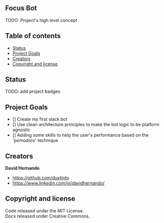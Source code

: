 ## Focus Bot</h3>

TODO: Project's high level concept


## Table of contents

- [Status](#status)
- [Project Goals](#project-goals)
- [Creators](#creators)
- [Copyright and license](#copyright-and-license)


## Status

TODO: add project badges


## Project Goals

- [] Create my first slack bot
- [] Use clean architecture principles to make the bot logic to be platform agnostic
- [] Adding some skills to help the user's performance based on the 'pomodoro' technique


## Creators

**David Hernando**

- <https://github.com/duxtinto>
- <https://www.linkedin.com/in/davidhernando/>


## Copyright and license

Code released under the MIT License.<br>
Docs released under Creative Commons.
